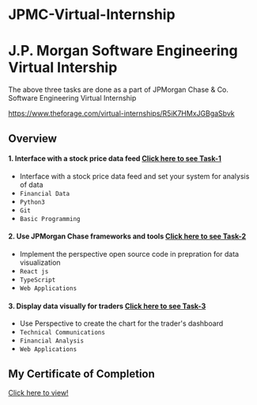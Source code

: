 # JPMC-Virtual-Internship

# J.P. Morgan Software Engineering Virtual Intership

The above three tasks are done as a part of JPMorgan Chase &amp; Co. Software Engineering Virtual Internship

https://www.theforage.com/virtual-internships/R5iK7HMxJGBgaSbvk

## Overview


#### 1. Interface with a stock price data feed [Click here to see Task-1](https://github.com/joonhoswe/JPMC-Virtual-Internship/tree/main/JPMC-Task1) 
- Interface with a stock price data feed and set your system for analysis of data
- `Financial Data` 
- `Python3`
- `Git`
- `Basic Programming`

#### 2. Use JPMorgan Chase frameworks and tools [Click here to see Task-2](https://github.com/joonhoswe/JPMC-Virtual-Internship/tree/main/JPMC-Task2)
- Implement the perspective open source code in prepration for data visualization 
- `React js` 
- `TypeScript`
- `Web Applications`

#### 3. Display data visually for traders [Click here to see Task-3](https://github.com/joonhoswe/JPMC-Virtual-Internship/tree/main/JPMC-Task3)
- Use Perspective to create the chart for the trader's dashboard  
- `Technical Communications` 
- `Financial Analysis`
- `Web Applications`

## My Certificate of Completion
[Click here to view!](https://github.com/joonhoswe/JPMC-Virtual-Internship/blob/main/JPMC%20certificate.pdf)
